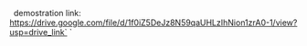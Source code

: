 `
`demostration link: https://drive.google.com/file/d/1f0iZ5DeJz8N59qaUHLzIhNion1zrA0-1/view?usp=drive_link`
`
